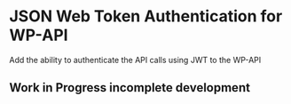 # JSON Web Token Authentication for WP-API
Add the ability to authenticate the API calls using JWT to the WP-API

## Work in Progress incomplete development
